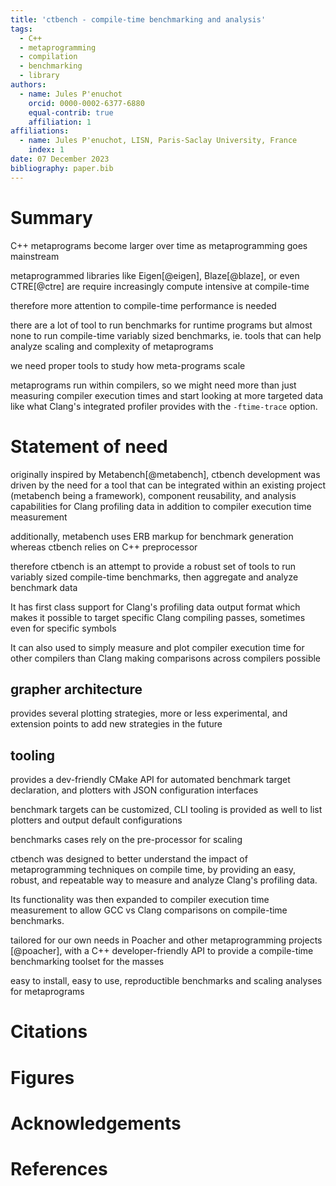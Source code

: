 ```yaml
---
title: 'ctbench - compile-time benchmarking and analysis'
tags:
  - C++
  - metaprogramming
  - compilation
  - benchmarking
  - library
authors:
  - name: Jules P'enuchot
    orcid: 0000-0002-6377-6880
    equal-contrib: true
    affiliation: 1
affiliations:
  - name: Jules P'enuchot, LISN, Paris-Saclay University, France
    index: 1
date: 07 December 2023
bibliography: paper.bib
---
```

<!--
References:
  - metabench
  - templight
  - metadebug
  - ctre
  - cest
  - ctpg
  - fmt
  - blazelib
  - eigen
  - iglberger2012_1
  - iglberger2012_2
  - thrust
-->

# Summary

C++ metaprograms become larger over time as metaprogramming goes mainstream

metaprogrammed libraries like Eigen[@eigen], Blaze[@blaze], or even CTRE[@ctre]
are require increasingly compute intensive at compile-time

therefore more attention to compile-time performance is needed

there are a lot of tool to run benchmarks for runtime programs
but almost none to run compile-time variably sized benchmarks,
ie. tools that can help analyze scaling and complexity of metaprograms

we need proper tools to study how meta-programs scale

metaprograms run within compilers, so we might need more than just measuring
compiler execution times and start looking at more targeted data like what
Clang's integrated profiler provides with the `-ftime-trace` option.

<!--The forces on stars, galaxies, and dark matter under external gravitational
fields lead to the dynamical evolution of structures in the universe. The orbits
of these bodies are therefore key to understanding the formation, history, and
future state of galaxies. The field of "galactic dynamics," which aims to model
the gravitating components of galaxies to study their structure and evolution,
is now well-established, commonly taught, and frequently used in astronomy.
Aside from toy problems and demonstrations, the majority of problems require
efficient numerical tools, many of which require the same base code (e.g., for
performing numerical orbit integration).-->

# Statement of need

originally inspired by Metabench[@metabench], ctbench development was
driven by the need for a tool that can be integrated within an existing project
(metabench being a framework), component reusability, and analysis capabilities
for Clang profiling data in addition to compiler execution time measurement

additionally, metabench uses ERB markup for benchmark generation whereas ctbench
relies on C++ preprocessor

therefore ctbench is an attempt to provide a robust set of tools to run variably
sized compile-time benchmarks, then aggregate and analyze benchmark data

It has first class support for Clang's profiling data output format which makes
it possible to target specific Clang compiling passes, sometimes even for
specific symbols

It can also used to simply measure and plot compiler execution time for other
compilers than Clang making comparisons across compilers possible

## grapher architecture

provides several plotting strategies, more or less experimental,
and extension points to add new strategies in the future

## tooling

provides a dev-friendly CMake API for automated benchmark target declaration,
and plotters with JSON configuration interfaces

benchmark targets can be customized, CLI tooling is provided as well
to list plotters and output default configurations

benchmarks cases rely on the pre-processor for scaling

ctbench was designed to better understand the impact of metaprogramming
techniques on compile time, by providing an easy, robust, and repeatable way to
measure and analyze Clang's profiling data.

Its functionality was then expanded to compiler execution time measurement
to allow GCC vs Clang comparisons on compile-time benchmarks.

tailored for our own needs in Poacher and other metaprogramming projects
[@poacher], with a C++ developer-friendly API to provide a compile-time
benchmarking toolset for the masses

easy to install, easy to use, reproductible benchmarks and scaling analyses
for metaprograms

<!--`Gala` is an Astropy-affiliated Python package for galactic dynamics. Python
enables wrapping low-level languages (e.g., C) for speed without losing
flexibility or ease-of-use in the user-interface. The API for `Gala` was
designed to provide a class-based and user-friendly interface to fast (C or
Cython-optimized) implementations of common operations such as gravitational
potential and force evaluation, orbit integration, dynamical transformations,
and chaos indicators for nonlinear dynamics. `Gala` also relies heavily on and
interfaces well with the implementations of physical units and astronomical
coordinate systems in the `Astropy` package [@astropy] (`astropy.units` and
`astropy.coordinates`).-->

<!--`Gala` was designed to be used by both astronomical researchers and by
students in courses on gravitational dynamics or astronomy. It has already been
used in a number of scientific publications [@Pearson:2017] and has also been
used in graduate courses on Galactic dynamics to, e.g., provide interactive
visualizations of textbook material [@Binney:2008]. The combination of speed,
design, and support for Astropy functionality in `Gala` will enable exciting
scientific explorations of forthcoming data releases from the *Gaia* mission
[@gaia] by students and experts alike.-->

# Citations

<!-- https://pandoc.org/MANUAL.html#extension-citations -->

# Figures

<!--Figures can be included like this:
![Caption for example figure.\label{fig:example}](figure.png)
and referenced from text using \autoref{fig:example}.-->

<!--Figure sizes can be customized by adding an optional second parameter:
![Caption for example figure.](figure.png){ width=20% }-->

# Acknowledgements

<!--We acknowledge contributions from Brigitta Sipocz, Syrtis Major, and Semyeong
Oh, and support from Kathryn Johnston during the genesis of this project.-->

# References

